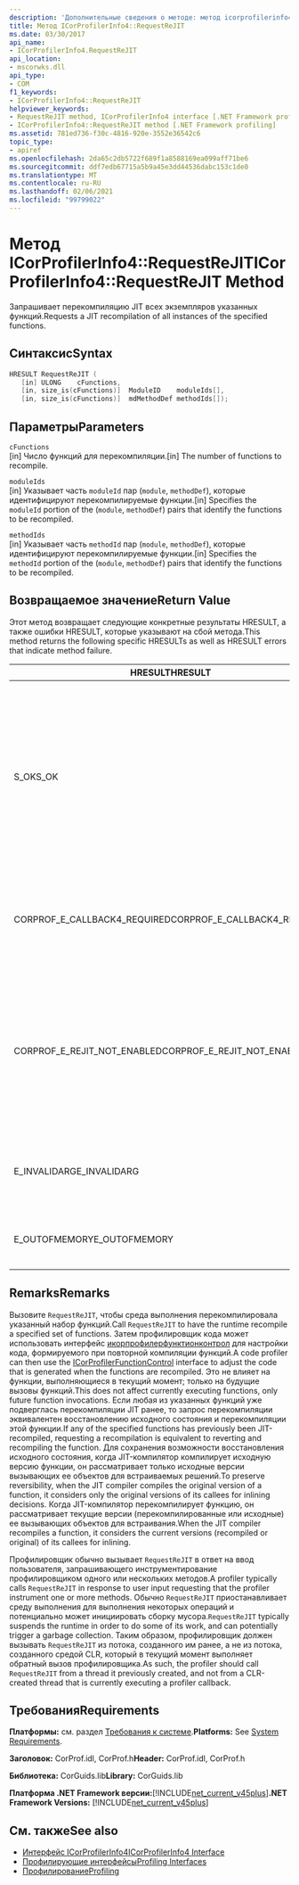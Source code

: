 ```yaml
---
description: 'Дополнительные сведения о методе: метод icorprofilerinfo4:: Рекуестрежит'
title: Метод ICorProfilerInfo4::RequestReJIT
ms.date: 03/30/2017
api_name:
- ICorProfilerInfo4.RequestReJIT
api_location:
- mscorwks.dll
api_type:
- COM
f1_keywords:
- ICorProfilerInfo4::RequestReJIT
helpviewer_keywords:
- RequestReJIT method, ICorProfilerInfo4 interface [.NET Framework profiling]
- ICorProfilerInfo4::RequestReJIT method [.NET Framework profiling]
ms.assetid: 781ed736-f30c-4816-920e-3552e36542c6
topic_type:
- apiref
ms.openlocfilehash: 2da65c2db5722f689f1a8588169ea099aff71be6
ms.sourcegitcommit: ddf7edb67715a5b9a45e3dd44536dabc153c1de0
ms.translationtype: MT
ms.contentlocale: ru-RU
ms.lasthandoff: 02/06/2021
ms.locfileid: "99799022"
---
```

# <a name="icorprofilerinfo4requestrejit-method"></a><span data-ttu-id="c14ba-103">Метод ICorProfilerInfo4::RequestReJIT</span><span class="sxs-lookup"><span data-stu-id="c14ba-103">ICorProfilerInfo4::RequestReJIT Method</span></span>

<span data-ttu-id="c14ba-104">Запрашивает перекомпиляцию JIT всех экземпляров указанных функций.</span><span class="sxs-lookup"><span data-stu-id="c14ba-104">Requests a JIT recompilation of all instances of the specified functions.</span></span>  
  
## <a name="syntax"></a><span data-ttu-id="c14ba-105">Синтаксис</span><span class="sxs-lookup"><span data-stu-id="c14ba-105">Syntax</span></span>  
  
```cpp  
HRESULT RequestReJIT (  
   [in] ULONG    cFunctions,  
   [in, size_is(cFunctions)]  ModuleID    moduleIds[],  
   [in, size_is(cFunctions)]  mdMethodDef methodIds[]);  
```  
  
## <a name="parameters"></a><span data-ttu-id="c14ba-106">Параметры</span><span class="sxs-lookup"><span data-stu-id="c14ba-106">Parameters</span></span>  

 `cFunctions`  
 <span data-ttu-id="c14ba-107">[in] Число функций для перекомпиляции.</span><span class="sxs-lookup"><span data-stu-id="c14ba-107">[in] The number of functions to recompile.</span></span>  
  
 `moduleIds`  
 <span data-ttu-id="c14ba-108">[in] Указывает часть `moduleId` пар (`module`, `methodDef`), которые идентифицируют перекомпилируемые функции.</span><span class="sxs-lookup"><span data-stu-id="c14ba-108">[in] Specifies the `moduleId` portion of the (`module`, `methodDef`) pairs that identify the functions to be recompiled.</span></span>  
  
 `methodIds`  
 <span data-ttu-id="c14ba-109">[in] Указывает часть `methodId` пар (`module`, `methodDef`), которые идентифицируют перекомпилируемые функции.</span><span class="sxs-lookup"><span data-stu-id="c14ba-109">[in] Specifies the `methodId` portion of the (`module`, `methodDef`) pairs that identify the functions to be recompiled.</span></span>  
  
## <a name="return-value"></a><span data-ttu-id="c14ba-110">Возвращаемое значение</span><span class="sxs-lookup"><span data-stu-id="c14ba-110">Return Value</span></span>  

 <span data-ttu-id="c14ba-111">Этот метод возвращает следующие конкретные результаты HRESULT, а также ошибки HRESULT, которые указывают на сбой метода.</span><span class="sxs-lookup"><span data-stu-id="c14ba-111">This method returns the following specific HRESULTs as well as HRESULT errors that indicate method failure.</span></span>  
  
|<span data-ttu-id="c14ba-112">HRESULT</span><span class="sxs-lookup"><span data-stu-id="c14ba-112">HRESULT</span></span>|<span data-ttu-id="c14ba-113">Описание:</span><span class="sxs-lookup"><span data-stu-id="c14ba-113">Description</span></span>|  
|-------------|-----------------|  
|<span data-ttu-id="c14ba-114">S_OK</span><span class="sxs-lookup"><span data-stu-id="c14ba-114">S_OK</span></span>|<span data-ttu-id="c14ba-115">Была предпринята попытка пометить все методы для перекомпиляции JIT.</span><span class="sxs-lookup"><span data-stu-id="c14ba-115">An attempt was made to mark all the methods for JIT recompilation.</span></span> <span data-ttu-id="c14ba-116">Профилировщик должен реализовать метод [ICorProfilerCallback4:: режитеррор](icorprofilercallback4-rejiterror-method.md) , чтобы определить, какие методы были успешно отмечены для повторной компиляции JIT.</span><span class="sxs-lookup"><span data-stu-id="c14ba-116">The profiler must implement the [ICorProfilerCallback4::ReJITError](icorprofilercallback4-rejiterror-method.md) method to determine which methods were successfully marked for JIT recompilation.</span></span>|  
|<span data-ttu-id="c14ba-117">CORPROF_E_CALLBACK4_REQUIRED</span><span class="sxs-lookup"><span data-stu-id="c14ba-117">CORPROF_E_CALLBACK4_REQUIRED</span></span>|<span data-ttu-id="c14ba-118">Чтобы этот вызов поддерживался, профилировщик должен реализовать интерфейс [ICorProfilerCallback4](icorprofilercallback4-interface.md) .</span><span class="sxs-lookup"><span data-stu-id="c14ba-118">The profiler must implement the [ICorProfilerCallback4](icorprofilercallback4-interface.md) interface for this call to be supported.</span></span>|  
|<span data-ttu-id="c14ba-119">CORPROF_E_REJIT_NOT_ENABLED</span><span class="sxs-lookup"><span data-stu-id="c14ba-119">CORPROF_E_REJIT_NOT_ENABLED</span></span>|<span data-ttu-id="c14ba-120">Перекомпиляция JIT не была включена.</span><span class="sxs-lookup"><span data-stu-id="c14ba-120">JIT recompilation has not been enabled.</span></span> <span data-ttu-id="c14ba-121">Необходимо включить повторную компиляцию JIT-компилятора во время инициализации с помощью метода [ICorProfilerInfo:: SetEventMask](icorprofilerinfo-seteventmask-method.md) , чтобы установить `COR_PRF_ENABLE_REJIT` флаг.</span><span class="sxs-lookup"><span data-stu-id="c14ba-121">You must enable JIT recompilation during initialization by using the [ICorProfilerInfo::SetEventMask](icorprofilerinfo-seteventmask-method.md) method to set the `COR_PRF_ENABLE_REJIT` flag.</span></span>|  
|<span data-ttu-id="c14ba-122">E_INVALIDARG</span><span class="sxs-lookup"><span data-stu-id="c14ba-122">E_INVALIDARG</span></span>|<span data-ttu-id="c14ba-123">Параметр `cFunctions` имеет значение 0, либо один из параметров `moduleIds` и `methodIds` имеет значение `NULL`.</span><span class="sxs-lookup"><span data-stu-id="c14ba-123">`cFunctions` is 0, or `moduleIds` or `methodIds` is `NULL`.</span></span>|  
|||  
|<span data-ttu-id="c14ba-124">E_OUTOFMEMORY</span><span class="sxs-lookup"><span data-stu-id="c14ba-124">E_OUTOFMEMORY</span></span>|<span data-ttu-id="c14ba-125">Среде CLR не удалось выполнить запрос, поскольку не хватило памяти.</span><span class="sxs-lookup"><span data-stu-id="c14ba-125">The CLR was unable to complete the request because it ran out of memory.</span></span>|  
  
## <a name="remarks"></a><span data-ttu-id="c14ba-126">Remarks</span><span class="sxs-lookup"><span data-stu-id="c14ba-126">Remarks</span></span>  

 <span data-ttu-id="c14ba-127">Вызовите `RequestReJIT`, чтобы среда выполнения перекомпилировала указанный набор функций.</span><span class="sxs-lookup"><span data-stu-id="c14ba-127">Call `RequestReJIT` to have the runtime recompile a specified set of functions.</span></span> <span data-ttu-id="c14ba-128">Затем профилировщик кода может использовать интерфейс [икорпрофилерфунктионконтрол](icorprofilerfunctioncontrol-interface.md) для настройки кода, формируемого при повторной компиляции функций.</span><span class="sxs-lookup"><span data-stu-id="c14ba-128">A code profiler can then use the [ICorProfilerFunctionControl](icorprofilerfunctioncontrol-interface.md) interface to adjust the code that is generated when the functions are recompiled.</span></span> <span data-ttu-id="c14ba-129">Это не влияет на функции, выполняющиеся в текущий момент; только на будущие вызовы функций.</span><span class="sxs-lookup"><span data-stu-id="c14ba-129">This does not affect currently executing functions, only future function invocations.</span></span> <span data-ttu-id="c14ba-130">Если любая из указанных функций уже подверглась перекомпиляции JIT ранее, то запрос перекомпиляции эквивалентен восстановлению исходного состояния и перекомпиляции этой функции.</span><span class="sxs-lookup"><span data-stu-id="c14ba-130">If any of the specified functions has previously been JIT-recompiled, requesting a recompilation is equivalent to reverting and recompiling the function.</span></span> <span data-ttu-id="c14ba-131">Для сохранения возможности восстановления исходного состояния, когда JIT-компилятор компилирует исходную версию функции, он рассматривает только исходные версии вызывающих ее объектов для встраиваемых решений.</span><span class="sxs-lookup"><span data-stu-id="c14ba-131">To preserve reversibility, when the JIT compiler compiles the original version of a function, it considers only the original versions of its callees for inlining decisions.</span></span> <span data-ttu-id="c14ba-132">Когда JIT-компилятор перекомпилирует функцию, он рассматривает текущие версии (перекомпилированные или исходные) ее  вызывающих объектов для встраивания.</span><span class="sxs-lookup"><span data-stu-id="c14ba-132">When the JIT compiler recompiles a function, it considers the current versions (recompiled or original) of its callees for inlining.</span></span>  
  
 <span data-ttu-id="c14ba-133">Профилировщик обычно вызывает `RequestReJIT` в ответ на ввод пользователя, запрашивающего инструментирование профилировщиком одного или нескольких методов.</span><span class="sxs-lookup"><span data-stu-id="c14ba-133">A profiler typically calls `RequestReJIT` in response to user input requesting that the profiler instrument one or more methods.</span></span> <span data-ttu-id="c14ba-134">Обычно `RequestReJIT` приостанавливает среду выполнения для выполнения некоторых операций и потенциально может инициировать сборку мусора.</span><span class="sxs-lookup"><span data-stu-id="c14ba-134">`RequestReJIT` typically suspends the runtime in order to do some of its work, and can potentially trigger a garbage collection.</span></span> <span data-ttu-id="c14ba-135">Таким образом, профилировщик должен вызывать `RequestReJIT` из потока, созданного им ранее, а не из потока, созданного средой CLR, который в текущий момент выполняет обратный вызов профилировщика.</span><span class="sxs-lookup"><span data-stu-id="c14ba-135">As such, the profiler should call `RequestReJIT` from a thread it previously created, and not from a CLR-created thread that is currently executing a profiler callback.</span></span>  
  
## <a name="requirements"></a><span data-ttu-id="c14ba-136">Требования</span><span class="sxs-lookup"><span data-stu-id="c14ba-136">Requirements</span></span>  

 <span data-ttu-id="c14ba-137">**Платформы:** см. раздел [Требования к системе](../../get-started/system-requirements.md).</span><span class="sxs-lookup"><span data-stu-id="c14ba-137">**Platforms:** See [System Requirements](../../get-started/system-requirements.md).</span></span>  
  
 <span data-ttu-id="c14ba-138">**Заголовок:** CorProf.idl, CorProf.h</span><span class="sxs-lookup"><span data-stu-id="c14ba-138">**Header:** CorProf.idl, CorProf.h</span></span>  
  
 <span data-ttu-id="c14ba-139">**Библиотека:** CorGuids.lib</span><span class="sxs-lookup"><span data-stu-id="c14ba-139">**Library:** CorGuids.lib</span></span>  
  
 <span data-ttu-id="c14ba-140">**Платформа .NET Framework версии:**[!INCLUDE[net_current_v45plus](../../../../includes/net-current-v45plus-md.md)]</span><span class="sxs-lookup"><span data-stu-id="c14ba-140">**.NET Framework Versions:** [!INCLUDE[net_current_v45plus](../../../../includes/net-current-v45plus-md.md)]</span></span>  
  
## <a name="see-also"></a><span data-ttu-id="c14ba-141">См. также</span><span class="sxs-lookup"><span data-stu-id="c14ba-141">See also</span></span>

- [<span data-ttu-id="c14ba-142">Интерфейс ICorProfilerInfo4</span><span class="sxs-lookup"><span data-stu-id="c14ba-142">ICorProfilerInfo4 Interface</span></span>](icorprofilerinfo4-interface.md)
- [<span data-ttu-id="c14ba-143">Профилирующие интерфейсы</span><span class="sxs-lookup"><span data-stu-id="c14ba-143">Profiling Interfaces</span></span>](profiling-interfaces.md)
- [<span data-ttu-id="c14ba-144">Профилирование</span><span class="sxs-lookup"><span data-stu-id="c14ba-144">Profiling</span></span>](index.md)

